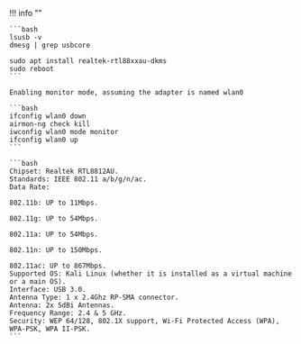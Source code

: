 !!! info ""

    ```bash
    lsusb -v
    dmesg | grep usbcore

    sudo apt install realtek-rtl88xxau-dkms
    sudo reboot
    ```

    Enabling monitor mode, assuming the adapter is named wlan0

    ```bash
    ifconfig wlan0 down
    airmon-ng check kill
    iwconfig wlan0 mode monitor
    ifconfig wlan0 up
    ```

    ```bash
    Chipset: Realtek RTL8812AU.
    Standards: IEEE 802.11 a/b/g/n/ac.
    Data Rate:

    802.11b: UP to 11Mbps.

    802.11g: UP to 54Mbps.

    802.11a: UP to 54Mbps.

    802.11n: UP to 150Mbps.

    802.11ac: UP to 867Mbps.
    Supported OS: Kali Linux (whether it is installed as a virtual machine or a main OS).
    Interface: USB 3.0.
    Antenna Type: 1 x 2.4Ghz RP-SMA connector.
    Antenna: 2x 5dBi Antennas.
    Frequency Range: 2.4 & 5 GHz.
    Security: WEP 64/128, 802.1X support, Wi-Fi Protected Access (WPA), WPA-PSK, WPA II-PSK.
    ```